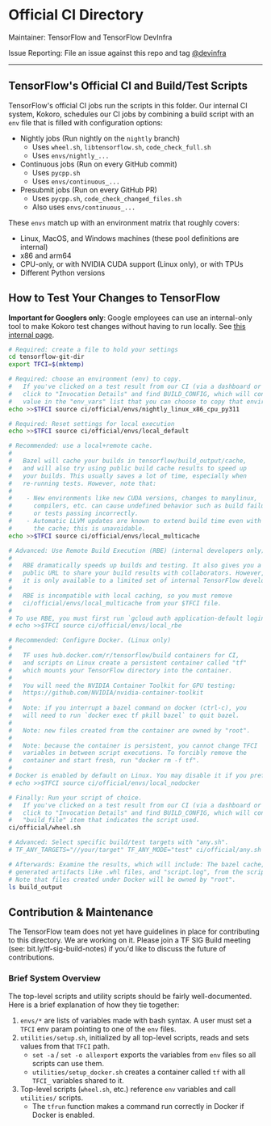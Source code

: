 # Official CI Directory

Maintainer: TensorFlow and TensorFlow DevInfra

Issue Reporting: File an issue against this repo and tag
[@devinfra](https://github.com/orgs/tensorflow/teams/devinfra)

********************************************************************************

## TensorFlow's Official CI and Build/Test Scripts

TensorFlow's official CI jobs run the scripts in this folder. Our internal CI
system, Kokoro, schedules our CI jobs by combining a build script with an `env` file that is filled with configuration options:

- Nightly jobs (Run nightly on the `nightly` branch)
    - Uses `wheel.sh`, `libtensorflow.sh`, `code_check_full.sh`
    - Uses `envs/nightly_...`
- Continuous jobs (Run on every GitHub commit)
    - Uses `pycpp.sh`
    - Uses `envs/continuous_...`
- Presubmit jobs (Run on every GitHub PR)
    - Uses `pycpp.sh`, `code_check_changed_files.sh`
    - Also uses `envs/continuous_...`

These `envs` match up with an environment matrix that roughly covers:

-   Linux, MacOS, and Windows machines (these pool definitions are internal)
-   x86 and arm64
-   CPU-only, or with NVIDIA CUDA support (Linux only), or with TPUs
-   Different Python versions

## How to Test Your Changes to TensorFlow

**Important for Googlers only**: Google employees can use an internal-only tool to make Kokoro test changes without having to run locally. See [this internal page](http://go/tf-devinfra/cli_tools).

```bash
# Required: create a file to hold your settings
cd tensorflow-git-dir
export TFCI=$(mktemp)

# Required: choose an environment (env) to copy.
#   If you've clicked on a test result from our CI (via a dashboard or GitHub link),
#   click to "Invocation Details" and find BUILD_CONFIG, which will contain a TFCI
#   value in the "env_vars" list that you can choose to copy that environment.
echo >>$TFCI source ci/official/envs/nightly_linux_x86_cpu_py311

# Required: Reset settings for local execution
echo >>$TFCI source ci/official/envs/local_default

# Recommended: use a local+remote cache.
#
#   Bazel will cache your builds in tensorflow/build_output/cache,
#   and will also try using public build cache results to speed up
#   your builds. This usually saves a lot of time, especially when
#   re-running tests. However, note that:
# 
#    - New environments like new CUDA versions, changes to manylinux,
#      compilers, etc. can cause undefined behavior such as build failures
#      or tests passing incorrectly.
#    - Automatic LLVM updates are known to extend build time even with
#      the cache; this is unavoidable.
echo >>$TFCI source ci/official/envs/local_multicache

# Advanced: Use Remote Build Execution (RBE) (internal developers only)
#
#   RBE dramatically speeds up builds and testing. It also gives you a
#   public URL to share your build results with collaborators. However,
#   it is only available to a limited set of internal TensorFlow developers.
#
#   RBE is incompatible with local caching, so you must remove
#   ci/official/envs/local_multicache from your $TFCI file.
#
# To use RBE, you must first run `gcloud auth application-default login`, then:
# echo >>$TFCI source ci/official/envs/local_rbe

# Recommended: Configure Docker. (Linux only)
#
#   TF uses hub.docker.com/r/tensorflow/build containers for CI,
#   and scripts on Linux create a persistent container called "tf"
#   which mounts your TensorFlow directory into the container.
#
#   You will need the NVIDIA Container Toolkit for GPU testing:
#   https://github.com/NVIDIA/nvidia-container-toolkit
#
#   Note: if you interrupt a bazel command on docker (ctrl-c), you
#   will need to run `docker exec tf pkill bazel` to quit bazel.
#
#   Note: new files created from the container are owned by "root".
#
#   Note: because the container is persistent, you cannot change TFCI
#   variables in between script executions. To forcibly remove the
#   container and start fresh, run "docker rm -f tf".
#
# Docker is enabled by default on Linux. You may disable it if you prefer:
# echo >>$TFCI source ci/official/envs/local_nodocker

# Finally: Run your script of choice.
#   If you've clicked on a test result from our CI (via a dashboard or GitHub link),
#   click to "Invocation Details" and find BUILD_CONFIG, which will contain a 
#   "build_file" item that indicates the script used.
ci/official/wheel.sh

# Advanced: Select specific build/test targets with "any.sh".
# TF_ANY_TARGETS="//your/target" TF_ANY_MODE="test" ci/official/any.sh

# Afterwards: Examine the results, which will include: The bazel cache,
# generated artifacts like .whl files, and "script.log", from the script.
# Note that files created under Docker will be owned by "root".
ls build_output
```

## Contribution & Maintenance

The TensorFlow team does not yet have guidelines in place for contributing to
this directory. We are working on it. Please join a TF SIG Build meeting (see:
bit.ly/tf-sig-build-notes) if you'd like to discuss the future of contributions.

### Brief System Overview

The top-level scripts and utility scripts should be fairly well-documented. Here is a brief explanation of how they tie together:

1. `envs/*` are lists of variables made with bash syntax. A user must
   set a `TFCI` env param pointing to one of the `env` files.
2. `utilities/setup.sh`, initialized by all top-level scripts, reads and sets values from that `TFCI` path.
    - `set -a` / `set -o allexport` exports the variables from `env` files so all scripts can use them.
    - `utilities/setup_docker.sh` creates a container called `tf` with all `TFCI_` variables shared to it.
4. Top-level scripts (`wheel.sh`, etc.) reference `env` variables and call `utilities/` scripts.
    - The `tfrun` function makes a command run correctly in Docker if Docker is enabled.
